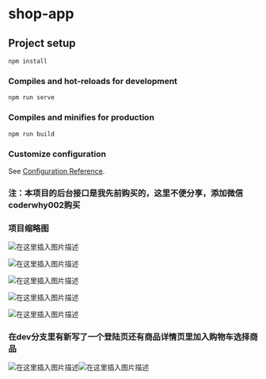 # shop-app

## Project setup
```
npm install
```

### Compiles and hot-reloads for development
```
npm run serve
```

### Compiles and minifies for production
```
npm run build
```

### Customize configuration
See [Configuration Reference](https://cli.vuejs.org/config/).

### 注：本项目的后台接口是我先前购买的，这里不便分享，添加微信coderwhy002购买
### 项目缩略图
![在这里插入图片描述](https://img-blog.csdnimg.cn/20200509084126987.png?x-oss-process=image/watermark,type_ZmFuZ3poZW5naGVpdGk,shadow_10,text_aHR0cHM6Ly9ibG9nLmNzZG4ubmV0L1NoYW5nTVk5Nw==,size_16,color_FFFFFF,t_70)

![在这里插入图片描述](https://img-blog.csdnimg.cn/20200509084338422.png?x-oss-process=image/watermark,type_ZmFuZ3poZW5naGVpdGk,shadow_10,text_aHR0cHM6Ly9ibG9nLmNzZG4ubmV0L1NoYW5nTVk5Nw==,size_16,color_FFFFFF,t_70)

![在这里插入图片描述](https://img-blog.csdnimg.cn/20200509084817353.png?x-oss-process=image/watermark,type_ZmFuZ3poZW5naGVpdGk,shadow_10,text_aHR0cHM6Ly9ibG9nLmNzZG4ubmV0L1NoYW5nTVk5Nw==,size_16,color_FFFFFF,t_70)

![在这里插入图片描述](https://img-blog.csdnimg.cn/20200509085033236.png?x-oss-process=image/watermark,type_ZmFuZ3poZW5naGVpdGk,shadow_10,text_aHR0cHM6Ly9ibG9nLmNzZG4ubmV0L1NoYW5nTVk5Nw==,size_16,color_FFFFFF,t_70)

![在这里插入图片描述](https://img-blog.csdnimg.cn/20200509085107365.png?x-oss-process=image/watermark,type_ZmFuZ3poZW5naGVpdGk,shadow_10,text_aHR0cHM6Ly9ibG9nLmNzZG4ubmV0L1NoYW5nTVk5Nw==,size_16,color_FFFFFF,t_70)

### 在dev分支里有新写了一个登陆页还有商品详情页里加入购物车选择商品
![在这里插入图片描述](https://img-blog.csdnimg.cn/20200525130716443.png)![在这里插入图片描述](https://img-blog.csdnimg.cn/20200525130803499.png)
